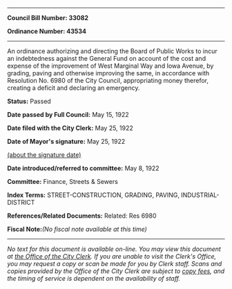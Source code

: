

********

**Council Bill Number: 33082**
   
**Ordinance Number: 43534**
********

 An ordinance authorizing and directing the Board of Public Works to incur an indebtedness against the General Fund on account of the cost and expense of the improvement of West Marginal Way and Iowa Avenue, by grading, paving and otherwise improving the same, in accordance with Resolution No. 6980 of the City Council, appropriating money therefor, creating a deficit and declaring an emergency.

**Status:** Passed
   
**Date passed by Full Council:** May 15, 1922
   
**Date filed with the City Clerk:** May 25, 1922
   
**Date of Mayor's signature:** May 25, 1922
   
[(about the signature date)](/~public/approvaldate.htm)
   
   
   
**Date introduced/referred to committee:** May 8, 1922
   
**Committee:** Finance, Streets & Sewers
   
   
**Index Terms:** STREET-CONSTRUCTION, GRADING, PAVING, INDUSTRIAL-DISTRICT

**References/Related Documents:** Related: Res 6980

**Fiscal Note:**_(No fiscal note available at this time)_
********

_No text for this document is available on-line. You may view this document at [the Office of the City Clerk](http://www.seattle.gov/leg/clerk/contactUs.htm). If you are unable to visit the Clerk's Office, you may request a copy or scan be made for you by Clerk staff. Scans and copies provided by the Office of the City Clerk are subject to [copy fees](http://clerk.seattle.gov/~public/clerkfees.htm), and the timing of service is dependent on the availability of staff._

